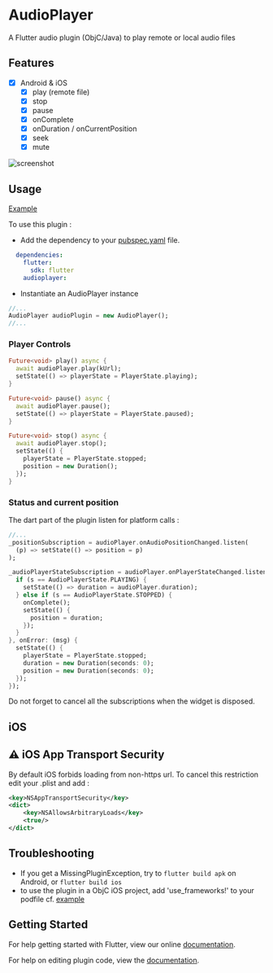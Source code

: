 # AudioPlayer

A Flutter audio plugin (ObjC/Java) to play remote or local audio files 

## Features

- [x] Android & iOS
  - [x] play (remote file)
  - [x] stop
  - [x] pause
  - [x] onComplete
  - [x] onDuration / onCurrentPosition
  - [x] seek
  - [x] mute

![screenshot](https://github.com/v6x/audioplayer/blob/master/screenshot.png)

## Usage

[Example](https://github.com/rxlabz/audioplayer/blob/master/example/lib/main.dart)

To use this plugin :

- Add the dependency to your [pubspec.yaml](https://github.com/rxlabz/audioplayer/blob/master/example/pubspec.yaml) file.

```yaml
  dependencies:
    flutter:
      sdk: flutter
    audioplayer:
```

- Instantiate an AudioPlayer instance

```dart
//...
AudioPlayer audioPlugin = new AudioPlayer();
//...
```

### Player Controls

```dart
Future<void> play() async {
  await audioPlayer.play(kUrl);
  setState(() => playerState = PlayerState.playing);
}

Future<void> pause() async {
  await audioPlayer.pause();
  setState(() => playerState = PlayerState.paused);
}

Future<void> stop() async {
  await audioPlayer.stop();
  setState(() {
    playerState = PlayerState.stopped;
    position = new Duration();
  });
}

```

### Status and current position

The dart part of the plugin listen for platform calls :

```dart
//...
_positionSubscription = audioPlayer.onAudioPositionChanged.listen(
  (p) => setState(() => position = p)
);

_audioPlayerStateSubscription = audioPlayer.onPlayerStateChanged.listen((s) {
  if (s == AudioPlayerState.PLAYING) {
    setState(() => duration = audioPlayer.duration);
  } else if (s == AudioPlayerState.STOPPED) {
    onComplete();
    setState(() {
      position = duration;
    });
  }
}, onError: (msg) {
  setState(() {
    playerState = PlayerState.stopped;
    duration = new Duration(seconds: 0);
    position = new Duration(seconds: 0);
  });
});
```

Do not forget to cancel all the subscriptions when the widget is disposed.

## iOS

## :warning: iOS App Transport Security

By default iOS forbids loading from non-https url. To cancel this restriction edit your .plist and add :

```xml
<key>NSAppTransportSecurity</key>
<dict>
    <key>NSAllowsArbitraryLoads</key>
    <true/>
</dict>
```
## Troubleshooting

- If you get a MissingPluginException, try to `flutter build apk` on Android, or `flutter build ios`
- to use the plugin in a ObjC iOS project, add 'use_frameworks!' to your podfile cf. [example](https://github.com/rxlabz/audioplayer/blob/master/example/ios/Podfile)

## Getting Started

For help getting started with Flutter, view our online
[documentation](http://flutter.io/).

For help on editing plugin code, view the [documentation](https://flutter.io/platform-plugins/#edit-code).
